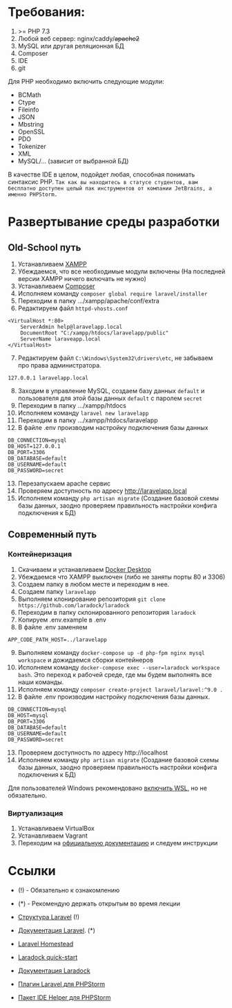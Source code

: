 # Требования:

1. \>= PHP 7.3
2. Любой веб сервер: nginx/caddy/~~apache2~~
3. MySQL или другая реляционная БД
4. Composer
5. IDE
6. git

Для PHP необходимо включить следующие модули:
* BCMath
* Ctype
* Fileinfo
* JSON
* Mbstring
* OpenSSL
* PDO
* Tokenizer
* XML
* MySQL/... (зависит от выбранной БД)

В качестве IDE в целом, подойдет любая, способная понимать синтаксис PHP.
```Так как вы находитесь в статусе студентов, вам бесплатно доступен целый пак инструментов от компании JetBrains, а именно PHPStorm.```

# Развертывание среды разработки

## Old-School путь

1. Устанавливаем [XAMPP](https://www.apachefriends.org/ru/index.html)
2. Убеждаемся, что все необходимые модули включены (На последней версии XAMPP ничего включать не нужно)
3. Устанавливаем [Composer](https://getcomposer.org/download/)
4. Исполняем команду ```composer global require laravel/installer```
5. Переходим в папку .../xampp/apache/conf/extra
6. Редактируем файл `httpd-vhosts.conf`
```apacheconf
<VirtualHost *:80>
    ServerAdmin help@laravelapp.local
    DocumentRoot "C:/xampp/htdocs/laravelapp/public"
    ServerName laraveapp.local
</VirtualHost>
```
7. Редактируем файл `C:\Windows\System32\drivers\etc`, не забываем про права администратора.
```
127.0.0.1 laravelapp.local
```
8. Заходим в управление MySQL, создаем базу данных `default` и пользователя для этой базы данных `default` с паролем `secret`
9. Переходим в папку .../xampp/htdocs
10. Исполняем команду ```laravel new laravelapp```
11. Переходим в папку .../xampp/htdocs/laravelapp
12. В файле .env производим настройку подключения базы данных
```dotenv
DB_CONNECTION=mysql
DB_HOST=127.0.0.1
DB_PORT=3306
DB_DATABASE=default
DB_USERNAME=default
DB_PASSWORD=secret
```
13. Перезапускаем apache сервис
14. Проверяем доступность по адресу http://laravelapp.local
15. Исполняем команду ```php artisan migrate``` (Создание базовой схемы базы данных, заодно проверяем правильность настройки конфига подключения к БД)

## Современный путь

### Контейнеризация

1. Скачиваем и устанавливаем [Docker Desktop](https://www.docker.com/products/docker-desktop)
2. Убеждаемся что XAMPP выключен (либо не заняты порты 80 и 3306)
3. Создаем папку в любом месте и переходим в нее.
4. Создаем папку `laravelapp`
5. Выполняем клонирование репозитория ```git clone https://github.com/laradock/laradock```
6. Переходим в папку склонированного репозитория ```laradock```
7. Копируем .env.example в .env
8. В файле .env заменяем 
```dotenv
APP_CODE_PATH_HOST=../laravelapp
```
9. Выполняем команду ```docker-compose up -d php-fpm nginx mysql workspace``` и дожидаемся сборки контейнеров
10. Исполняем команду ```docker-compose exec --user=laradock workspace bash```.
Это переход к рабочей среде, где мы будем выполнять все наши команды.
11. Исполняем команду ```composer create-project laravel/laravel:^9.0 .```
12. В файле .env производим настройку подключения базы данных.
```dotenv
DB_CONNECTION=mysql
DB_HOST=mysql
DB_PORT=3306
DB_DATABASE=default
DB_USERNAME=default
DB_PASSWORD=secret
```
13. Проверяем доступность по адресу http://localhost
14. Исполняем команду ```php artisan migrate``` (Создание базовой схемы базы данных, заодно проверяем правильность настройки конфига подключения к БД)

Для пользователей Windows рекомендовано [включить WSL](https://docs.docker.com/desktop/windows/wsl/), но не обязательно.

### Виртуализация

1. Устанавливаем VirtualBox
2. Устанавливаем Vagrant
3. Переходим на [официальную документацию](https://laravel.com/docs/9.x/homestead) и следуем инструкции


# Ссылки

* (!) - Обязательно к ознакомлению
* (*) - Рекомендую держать открытым во время лекции


* [Структура Laravel](https://laravel.com/docs/9.x/structure) (!)
* [Документация Laravel](https://laravel.com/docs/9.x). (*)
* [Laravel Homestead](https://laravel.com/docs/9.x/homestead)
* [Laradock quick-start](https://sam-ngu.medium.com/laradock-quick-start-laravel-docker-tutorial-d1bbb7796a7)
* [Документация Laradock](https://laradock.io/getting-started/)
* [Плагин Laravel для PHPStorm](https://plugins.jetbrains.com/plugin/7532-laravel)
* [Пакет IDE Helper для PHPStorm](https://github.com/barryvdh/laravel-ide-helper)